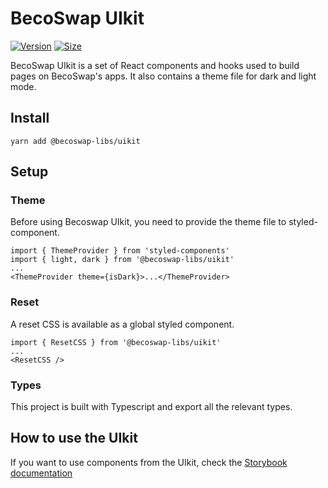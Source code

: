 # BecoSwap UIkit

[![Version](https://img.shields.io/npm/v/@becoswap-libs/uikit)](https://www.npmjs.com/package/@becoswap-libs/uikit) [![Size](https://img.shields.io/bundlephobia/min/@becoswap-libs/uikit)](https://www.npmjs.com/package/@becoswap-libs/uikit)

BecoSwap UIkit is a set of React components and hooks used to build pages on BecoSwap's apps. It also contains a theme file for dark and light mode.

## Install

`yarn add @becoswap-libs/uikit`

## Setup

### Theme

Before using Becoswap UIkit, you need to provide the theme file to styled-component.

```
import { ThemeProvider } from 'styled-components'
import { light, dark } from '@becoswap-libs/uikit'
...
<ThemeProvider theme={isDark}>...</ThemeProvider>
```

### Reset

A reset CSS is available as a global styled component.

```
import { ResetCSS } from '@becoswap-libs/uikit'
...
<ResetCSS />
```

### Types

This project is built with Typescript and export all the relevant types.

## How to use the UIkit

If you want to use components from the UIkit, check the [Storybook documentation](https://becoswap.github.io/becoswap-uikit/)
